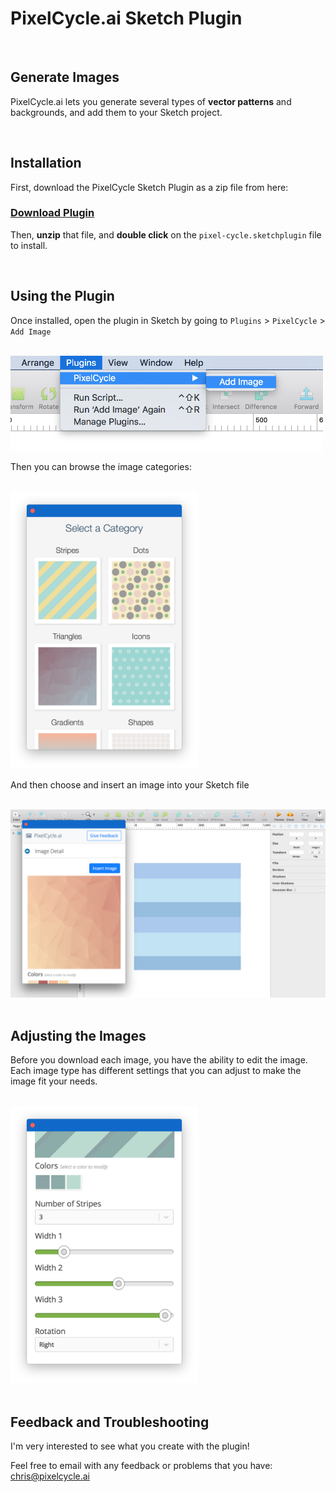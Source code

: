# PixelCycle.ai Sketch Plugin

<br />

## Generate Images

PixelCycle.ai lets you generate several types of **vector patterns** and backgrounds, and add them to your Sketch project.

<br />

## Installation

First, download the PixelCycle Sketch Plugin as a zip file from here:

### [Download Plugin](https://github.com/pixelcycle/pixel-cycle-sketch-plugin/blob/master/pixelcycle.sketchplugin.zip?raw=true)


Then, **unzip** that file, and **double click** on the `pixel-cycle.sketchplugin` file to install.

<br />

## Using the Plugin

Once installed, open the plugin in Sketch by going to `Plugins` > `PixelCycle` > `Add Image`

<br />

<img src="https://github.com/pixelcycle/pixel-cycle-sketch-plugin/raw/master/screenshots/menu.png" alt="PixelCycle Menu" width="500px" />

<br />

Then you can browse the image categories:

<br />

<img src="https://github.com/pixelcycle/pixel-cycle-sketch-plugin/raw/master/screenshots/categories.png" alt="PixelCycle categories" width="300px" />

<br />

And then choose and insert an image into your Sketch file


<br />

<img src="https://github.com/pixelcycle/pixel-cycle-sketch-plugin/raw/master/screenshots/choosing.png" alt="PixelCycle insert image" />

<br />



<br />

## Adjusting the Images

Before you download each image, you have the ability to edit the image.  Each image type has different settings that you can adjust to make the image fit your needs.


<br />

<img src="https://github.com/pixelcycle/pixel-cycle-sketch-plugin/raw/master/screenshots/adjustments.png" alt="PixelCycle image adjustments" width="300px" />

<br />


<br />

## Feedback and Troubleshooting

I'm very interested to see what you create with the plugin!

Feel free to email with any feedback or problems that you have: <chris@pixelcycle.ai>


<br />
